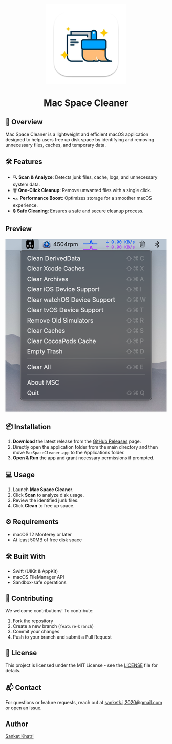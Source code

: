 <p align="center">
  <img src="MacSpaceCleaner/Resources/Assets.xcassets/AppIcon.appiconset/1024-mac.png" alt="Mac Space Cleaner" width="250">
</p>
<h1 align="center">Mac Space Cleaner</h1>

## 🚀 Overview
Mac Space Cleaner is a lightweight and efficient macOS application designed to help users free up disk space by identifying and removing unnecessary files, caches, and temporary data.

## 🛠 Features
- 🔍 **Scan & Analyze**: Detects junk files, cache, logs, and unnecessary system data.
- 🗑 **One-Click Cleanup**: Remove unwanted files with a single click.
- 🏎 **Performance Boost**: Optimizes storage for a smoother macOS experience.
- 🔒 **Safe Cleaning**: Ensures a safe and secure cleanup process.

## Preview
![Demo](MacSpaceCleaner/Resources/Preview/Preview.jpeg)

## 📦 Installation
1. **Download** the latest release from the [GitHub Releases](#) page.
2. Directly open the application folder from the main directory and then move `MacSpaceCleaner.app` to the Applications folder.
3. **Open & Run** the app and grant necessary permissions if prompted.

## 💻 Usage
1. Launch **Mac Space Cleaner**.
2. Click **Scan** to analyze disk usage.
3. Review the identified junk files.
4. Click **Clean** to free up space.

## ⚙️ Requirements
- macOS 12 Monterey or later
- At least 50MB of free disk space

## 🛠 Built With
- Swift (UIKit & AppKit)
- macOS FileManager API
- Sandbox-safe operations

## 🤝 Contributing
We welcome contributions! To contribute:
1. Fork the repository
2. Create a new branch (`feature-branch`)
3. Commit your changes
4. Push to your branch and submit a Pull Request

## 📝 License
This project is licensed under the MIT License - see the [LICENSE](LICENSE) file for details.

## 📬 Contact
For questions or feature requests, reach out at [sanketk.j.2020@gmail.com](mailto:sanketk.j.2020@gmail.com) or open an issue.

## Author
[Sanket Khatri](https://github.com/sanketk2020) 

